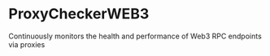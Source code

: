 # ProxyCheckerWEB3
Continuously monitors the health and performance of Web3 RPC endpoints via proxies
